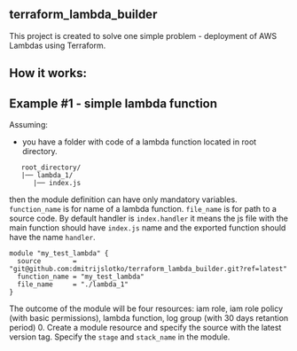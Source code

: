 ## terraform_lambda_builder

This project is created to solve one simple problem - deployment of AWS Lambdas using Terraform.

## How it works:

## Example #1 - simple lambda function

Assuming:

- you have a folder with code of a lambda function located in root directory.

```hcl
   root_directory/
   |── lambda_1/
      |── index.js
```

then the module definition can have only mandatory variables.
`function_name` is for name of a lambda function.
`file_name` is for path to a source code. By default handler is `index.handler` it means the js file with the main function should have `index.js` name and the exported function should have the name `handler`.

```hcl
module "my_test_lambda" {
  source        = "git@github.com:dmitrijslotko/terraform_lambda_builder.git?ref=latest"
  function_name = "my_test_lambda"
  file_name     = "./lambda_1"
}
```

The outcome of the module will be four resources: iam role, iam role policy (with basic permissions), lambda function, log group (with 30 days retantion period) 0. Create a module resource and specify the source with the latest version tag. Specify the `stage` and `stack_name` in the module.
